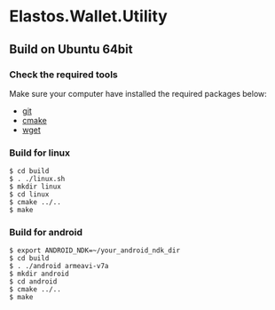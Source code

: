 # Elastos.Wallet.Utility

## Build on Ubuntu 64bit
### Check the required tools
Make sure your computer have installed the required packages below:
* [git](https://www.git-scm.com/downloads)
* [cmake](https://cmake.org/download)
* [wget](https://www.gnu.org/software/wget)

### Build for linux

```shell
$ cd build
$ . ./linux.sh
$ mkdir linux
$ cd linux
$ cmake ../..
$ make
```

### Build for android

```shell
$ export ANDROID_NDK=~/your_android_ndk_dir
$ cd build
$ . ./android armeavi-v7a
$ mkdir android
$ cd android
$ cmake ../..
$ make
```
